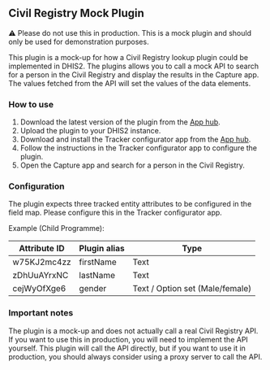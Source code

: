 ## Civil Registry Mock Plugin

⚠️  Please do not use this in production. This is a mock plugin and should only be used for demonstration purposes.

This plugin is a mock-up for how a Civil Registry lookup plugin could be implemented in DHIS2.
The plugins allows you to call a mock API to search for a person in the Civil Registry and display the results in the Capture app.
The values fetched from the API will set the values of the data elements.

### How to use

1. Download the latest version of the plugin from the [App hub](https://apps.dhis2.org).
2. Upload the plugin to your DHIS2 instance.
3. Download and install the Tracker configurator app from the [App hub](https://apps.dhis2.org/app/85d156b7-6e3f-43f0-be57-395449393f7d).
4. Follow the instructions in the Tracker configurator app to configure the plugin.
5. Open the Capture app and search for a person in the Civil Registry.

### Configuration

The plugin expects three tracked entity attributes to be configured in the field map. Please configure this in the Tracker configurator app.

Example (Child Programme):

| Attribute ID | Plugin alias | Type                            |
|--------------|--------------|---------------------------------|
| w75KJ2mc4zz  | firstName    | Text                            |
| zDhUuAYrxNC  | lastName     | Text                            |
| cejWyOfXge6  | gender       | Text / Option set (Male/female) |

### Important notes

The plugin is a mock-up and does not actually call a real Civil Registry API. If you want to use this in production, you will need to implement the API yourself.
This plugin will call the API directly, but if you want to use it in production, you should always consider using a proxy server to call the API.

